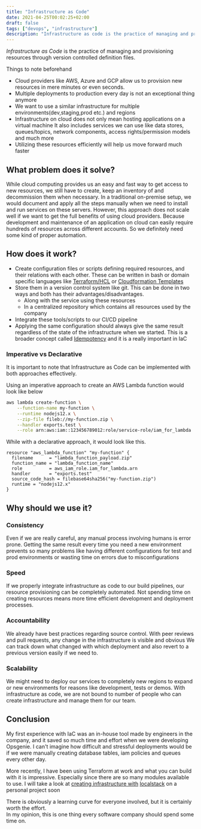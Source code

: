 ```yaml
---
title: "Infrastructure as Code"
date: 2021-04-25T00:02:25+02:00
draft: false
tags: ["devops", "infrastructure"]
description: "Infrastructure as code is the practice of managing and provisioning resources through definition files"
---
```


_Infrastructure as Code_ is the practice of managing and provisioning resources through version controlled definition files.

Things to note beforehand
- Cloud providers like AWS, Azure and GCP allow us to provision new resources in mere minutes or even seconds.
- Multiple deployments to production every day is not an exceptional thing anymore
- We want to use a similar infrastructure for multiple environments(dev,staging,prod etc.) and regions
- Infrastructure on cloud does not only mean hosting applications on a virtual machine
  It also includes services we can use like data stores, queues/topics, network components, access rights/permission models and much more
- Utilizing these resources efficiently will help us move forward much faster

## What problem does it solve?

While cloud computing provides us an easy and fast way to get access to new resources, we still have to create, keep an inventory of and decommission them when necessary.
In a traditional on-premise setup, we would document and apply all the steps manually when we need to install and run services on these servers.
However, this approach does not scale well if we want to get the full benefits of using cloud providers.
Because development and maintenance of an application on cloud can easily require hundreds of resources across different accounts. 
So we definitely need some kind of proper automation.

## How does it work?
* Create configuration files or scripts defining required resources, and their relations with each other. 
  These can be written in bash or domain specific languages like [Terraform/HCL](https://www.terraform.io) or [Cloudformation Templates](https://aws.amazon.com/cloudformation/resources/templates/)
* Store them in a version control system like git. This can be done in two ways and both has their advantages/disadvantages.
  - Along with the service using these resources
  - In a centralized repository which contains all resources used by the company
* Integrate these tools/scripts to our CI/CD pipeline
* Applying the same configuration should always give the same result regardless of the state of the infrastructure when we started. 
This is a broader concept called [Idempotency](https://en.wikipedia.org/wiki/Idempotence) and it is a really important in IaC
  

### Imperative vs Declarative
It is important to note that Infrastructure as Code can be implemented with both approaches effectively. 

Using an imperative approach to create an AWS Lambda function would look like below
``` bash
aws lambda create-function \
    --function-name my-function \
    --runtime nodejs12.x \
    --zip-file fileb://my-function.zip \
    --handler exports.test \
    --role arn:aws:iam::123456789012:role/service-role/iam_for_lambda
```

While with a declarative approach, it would look like this.

``` HCL
resource "aws_lambda_function" "my-function" {
  filename      = "lambda_function_payload.zip"
  function_name = "lambda_function_name"
  role          = aws_iam_role.iam_for_lambda.arn
  handler       = "exports.test"
  source_code_hash = filebase64sha256("my-function.zip")
  runtime = "nodejs12.x"
}
```

## Why should we use it?
### Consistency
Even if we are really careful, any manual process involving humans is error prone. 
Getting the same result every time you need a new environment prevents so many problems like having different configurations 
for test and prod environments or wasting time on errors due to misconfigurations 
### Speed
If we properly integrate infrastructure as code to our build pipelines, our resource provisioning can be completely automated.
Not spending time on creating resources means more time efficient development and deployment processes. 
### Accountability
We already have best practices regarding source control. With peer reviews and pull requests, any change in the infrastructure is visible and obvious
We can track down what changed with which deployment and also revert to a previous version easily if we need to.
### Scalability
We might need to deploy our services to completely new regions to expand or new environments for reasons like development, tests or demos.
With infrastructure as code, we are not bound to number of people who can create infrastructure and manage them for our team.

## Conclusion
My first experience with IaC was an in-house tool made by engineers in the company, and it saved so much time and effort when we were developing Opsgenie. 
I can't imagine how difficult and stressful deployments would be if we were manually creating database tables, iam policies and queues every other day.

More recently, I have been using Terraform at work and what you can build with it is impressive. Especially since there are so many modules available to use.
I will take a look at [creating infrastructure with](https://registry.terraform.io/providers/hashicorp/aws/latest/docs/guides/custom-service-endpoints#localstack) [localstack](https://github.com/localstack/localstack) on a personal project soon

There is obviously a learning curve for everyone involved, but it is certainly worth the effort.  
In my opinion, this is one thing every software company should spend some time on.
